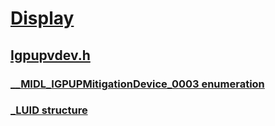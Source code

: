 # [Display](../_display/index.md)
## [Igpupvdev.h](index.md)
### [__MIDL_IGPUPMitigationDevice_0003 enumeration](../igpupvdev/ne-igpupvdev-__midl_igpupmitigationdevice_0003.md)
### [_LUID structure](../igpupvdev/ns-igpupvdev-_luid.md)
